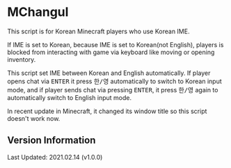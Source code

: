 # MChangul
This script is for Korean Minecraft players who use Korean IME.

If IME is set to Korean, because IME is set to Korean(not English), players is blocked from interacting with game via keyboard like moving or opening inventory.

This script set IME between Korean and English automatically. If player opens chat via <kbd>ENTER</kbd> it press <kbd>한/영</kbd> automatically to switch to Korean input mode, and if player sends chat via pressing <kbd>ENTER</kbd>, it press <kbd>한/영</kbd> again to automatically switch to English input mode.

In recent update in Minecraft, it changed its window title so this script doesn't work now.  

## Version Information
Last Updated: 2021.02.14 (v1.0.0)
